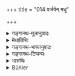 +++
title = "014 वर्जयेन् मधु"

+++

<details><summary>गङ्गानथ-मूलानुवादः</summary>

He shall avoid honey, meat, cabbages, mushrooms, the fragrant grass, the pot-herb and the ‘Śleṣmātaka (Śleśmātaka?)’ fruits.—(14).
</details>

<details><summary>मेधातिथिः</summary>

**भौमानि कवकानि** । कवकशब्दः प्राग्व्याख्यातः छत्राकशब्दपर्यायः (म्ध् ५.१९) । तानि च कवकानि भूमौ जायन्ते वृक्षकोटरादाव् अपि । अतो विशेषणार्थं भौमग्रहणम् । समाचारविरोधो गृहस्थधर्मेषु चाविशेषेण कवकानां प्रतिषेधः । वानप्रस्थस्य च नियमातिशयो युक्तः । तस्माद् भौमानीति स्वतन्त्रपदम् । तत्र गोजिह्विका नाम कश्चित् पदार्थो वनेचराणां प्रसिद्धस् तद्विषयं भोद्धव्यम् । न तु यत् किंचिद् भुविजातमात्रस्य । कवकानां प्रतिषिद्धत्वात् पुनःप्रतिषेधो भूस्तृणादीनां तत्समप्रायश्चित्तार्थः । **भूस्तृणशिग्रुक**शब्दौ शाकविशेषवचनौ वाहिकेषु प्रसिद्धौ ॥ ६.१४ ॥
</details>

<details><summary>गङ्गानथ-भाष्यानुवादः</summary>

‘*Bhaumāni Kavakāni*’.—The term ‘*kavaka*’ has already been explained (under 5.5) as a synonym of ‘*chatraka*’ (mushrooms). These mushrooms grow on the ground, as also in the hollow of trees and other places. Hence the specification ‘land-grown’.

This however would appear to be contrary to usage; specially as among the duties of the Householder, all kinds of mushroom have been forbidden, and for the Hermit, the discipline, if anything, should be stricter.

For this reason the term ‘*bhaumāni*’ should be taken separately by itself; and it should be understood us standing for the ‘*gojihvikā*’ (cabbage), which is well-known among foresters,—and not for *anything grown on the land*.

Mushrooms having been already forbidden before, their repented prohibition in the present text is for the purpose of indicating that the eating of the fragrant grass and other things involves the same Expiatory Rite as that of mushrooms.

‘*Bhustṛṇa*’ (fragrant grass) and ‘*shigruka*’ (pot-herb) are the names of particular kinds of herbs well known among cultivators—(14).
</details>

<details><summary>गङ्गानथ-टिप्पन्यः</summary>

‘*Bhaumāni kavakāni*’—Medhātithi prefers to take the two
separately—‘*bhaumāni*’ being ‘the vegetable known among foresters’ as
‘*gojihvikā*’ and ‘*kavakāni*’ as ‘mushrooms’;—Govindarāja, Kullūka and
Nārāyaṇa take the two together ‘mushrooms growing on the ground.’

This verse is quoted in *Aparārka* (p. 942);—and in *Parāśaramādhava*
(Ācāra, p. 529), which explains ‘*Kavakāni*’ as ‘mushrooms.’
</details>

<details><summary>भारुचिः</summary>

> अयं प्रतिषेधो ऽनर्थक इति, यतः कवकग्रहणम् अनर्थकम् इति <u>केचित्</u>।   
> <u>अहं तु ब्रुवे</u>, नानर्थक्यं शास्त्रे वेदितव्यं प्रसिद्धानाम् अवधानत्वाद् ऋषेः । यतो ऽनुवादो ऽयं प्रतिषिद्धानां भूस्तृषादीनां साहचर्यात् तत्समप्रत्यवायप्रज्ञापनार्थो, तत्भोजनं च प्रायश्चित्तसाम्यम् ।  
> <u>अपरस्</u> तु शुतापसप्रतिषेधार्थम् इदम् आह ।  
> <u>तत् पुनर्</u> विचार्यम् ।कवकानां पुनर्विधानेन तत्सहोपदिष्टानां लशुनादीनां विकत्थश् शक्यो वक्तुम्, समाचार । । । पुनर्ग्रहणवत् ।  

**भौम**शब्दो गोजिह्विकाविषयो पृथगुक्तत्वात् । **कवक**शब्दस् तु प्रसिद्दार्थ एव । अपरे तु कवकविशेषणं **भौम**शब्दम् इच्छन्ति । तेषाम् अभोज्यत्वं प्राप्नोति । पूर्वस्मिन्न् अभक्ष्यप्रकरणे चाविशेषेण प्रतिषेधः सर्वच्छत्राकाण्म्। अथ तु तत्पदार्थविशिष्टप्रतिषेधात् एकजातिविषय एव । **शिग्रुक**शब्दश् च भूस्तृणसाहचर्यान् न सौभञ्जनकविषयः, किं तर्हि तत्स्वरूपतृणजातिविषयः ।
</details>

<details><summary>Bühler</summary>

014	Let him avoid honey, flesh, and mushrooms growing on the ground (or elsewhere, the vegetables called) Bhustrina, and Sigruka, and the Sleshmantaka fruit.
</details>
